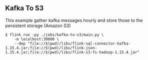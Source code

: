 ## Kafka To S3
This example gather kafka messages hourly and store those to the persistent storage (Amazon S3)

```shell
$ flink run -py ./jobs/kafka-to-s3/main.py \
    -m localhost:30000 \
    --dep "file://$(pwd)/libs/flink-sql-connector-kafka-1.15.4.jar;file://$(pwd)/libs/flink-json-1.15.4.jar;file://$(pwd)/libs/flink-s3-fs-hadoop-1.15.4.jar"
```